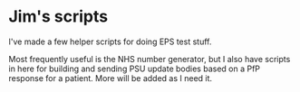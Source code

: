 # Jim's scripts

I've made a few helper scripts for doing EPS test stuff.

Most frequently useful is the NHS number generator, but I also have scripts in here for building and sending PSU update bodies based on a PfP response for a patient. More will be added as I need it.
